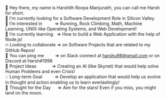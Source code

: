👋 Hey there, my name is Harshith Roopa Manjunath, you can call me Harsh for short.<br>
💼 I'm currently looking for a Software Development Role in Silicon Valley.<br>
🔭 I’m interested in &emsp;&emsp;&nbsp;&nbsp;=> Running, Rock Climbing, Math, Machine Learning, UNIX-like Operating Systems, and Web Development!<br>
🌱 I’m currently learning &nbsp;&nbsp;=> How to build a Web Application with the help of Node.js!<br>
🔥 Looking to collaborate => on Software Projects that are related to my GitHub Repos!<br>
📧 You can ping me &emsp;&emsp;&nbsp;=> on Slack connect at harshu98@gmail.com or on Discord at Harsh#1998<br>
🧗 Project Ideas &emsp;&emsp;&emsp;&nbsp;=> Creating an AI (like Skynet) that would help solve Human Problems and even Crisis!<br>
💡 Long-term Goal &emsp;&emsp;&nbsp;&nbsp;=> Develop an application that would help us evolve in thought and action enabling us to learn everlastingly!<br>
💭 Thought for the Day &emsp;&nbsp;=> Aim for the stars! Even if you miss, you might land on the moon.<br>
